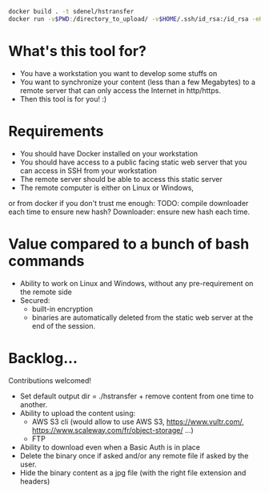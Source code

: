 ```bash
docker build . -t sdenel/hstransfer 
docker run -v$PWD:/directory_to_upload/ -v$HOME/.ssh/id_rsa:/id_rsa -eHSTRANSFER_SSH_PATH="toto@something.com:/var/www/apache/somedir/" -eHSTRANSFER_HTTP_PATH="https://something.com/somedir/" -ti sdenel/hstransfer 
```

# What's this tool for?
* You have a workstation you want to develop some stuffs on
* You want to synchronize your content (less than a few Megabytes) to a remote server that can only access the Internet in http/https.
* Then this tool is for you! :)

# Requirements
* You should have Docker installed on your workstation
* You should have access to a public facing static web server that you can access in SSH from your workstation
* The remote server should be able to access this static server
* The remote computer is either on Linux or Windows, 

or from docker if you don't trust me enough:
TODO: compile downloader each time to ensure new hash?
Downloader: ensure new hash each time.

# Value compared to a bunch of bash commands
* Ability to work on Linux and Windows, without any pre-requirement on the remote side
* Secured:
    * built-in encryption
    * binaries are automatically deleted from the static web server at the end of the session.
    

# Backlog...
Contributions welcomed!
* Set default output dir = ./hstransfer + remove content from one time to another.
* Ability to upload the content using:
    * AWS S3 cli (would allow to use AWS S3, https://www.vultr.com/, https://www.scaleway.com/fr/object-storage/ ...)
    * FTP
* Ability to download even when a Basic Auth is in place
* Delete the binary once if asked and/or any remote file if asked by the user.
* Hide the binary content as a jpg file (with the right file extension and headers)